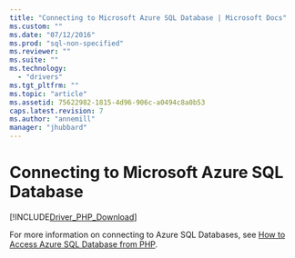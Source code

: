 ```yaml
---
title: "Connecting to Microsoft Azure SQL Database | Microsoft Docs"
ms.custom: ""
ms.date: "07/12/2016"
ms.prod: "sql-non-specified"
ms.reviewer: ""
ms.suite: ""
ms.technology: 
  - "drivers"
ms.tgt_pltfrm: ""
ms.topic: "article"
ms.assetid: 75622982-1815-4d96-906c-a0494c8a0b53
caps.latest.revision: 7
ms.author: "annemill"
manager: "jhubbard"
---
```

# Connecting to Microsoft Azure SQL Database
[!INCLUDE[Driver_PHP_Download](../../connect/php/includes)]

For more information on connecting to Azure SQL Databases, see [How to Access Azure SQL Database from PHP](http://azure.microsoft.com/documentation/articles/sql-database-php-how-to-use/).  
  

